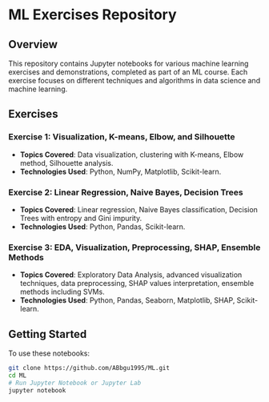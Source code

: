 # ML Exercises Repository

## Overview
This repository contains Jupyter notebooks for various machine learning exercises and demonstrations, completed as part of an ML course. Each exercise focuses on different techniques and algorithms in data science and machine learning.

## Exercises

### Exercise 1: Visualization, K-means, Elbow, and Silhouette
- **Topics Covered**: Data visualization, clustering with K-means, Elbow method, Silhouette analysis.
- **Technologies Used**: Python, NumPy, Matplotlib, Scikit-learn.

### Exercise 2: Linear Regression, Naive Bayes, Decision Trees
- **Topics Covered**: Linear regression, Naive Bayes classification, Decision Trees with entropy and Gini impurity.
- **Technologies Used**: Python, Pandas, Scikit-learn.

### Exercise 3: EDA, Visualization, Preprocessing, SHAP, Ensemble Methods
- **Topics Covered**: Exploratory Data Analysis, advanced visualization techniques, data preprocessing, SHAP values interpretation, ensemble methods including SVMs.
- **Technologies Used**: Python, Pandas, Seaborn, Matplotlib, SHAP, Scikit-learn.

## Getting Started
To use these notebooks:
```bash
git clone https://github.com/ABbgu1995/ML.git
cd ML
# Run Jupyter Notebook or Jupyter Lab
jupyter notebook
